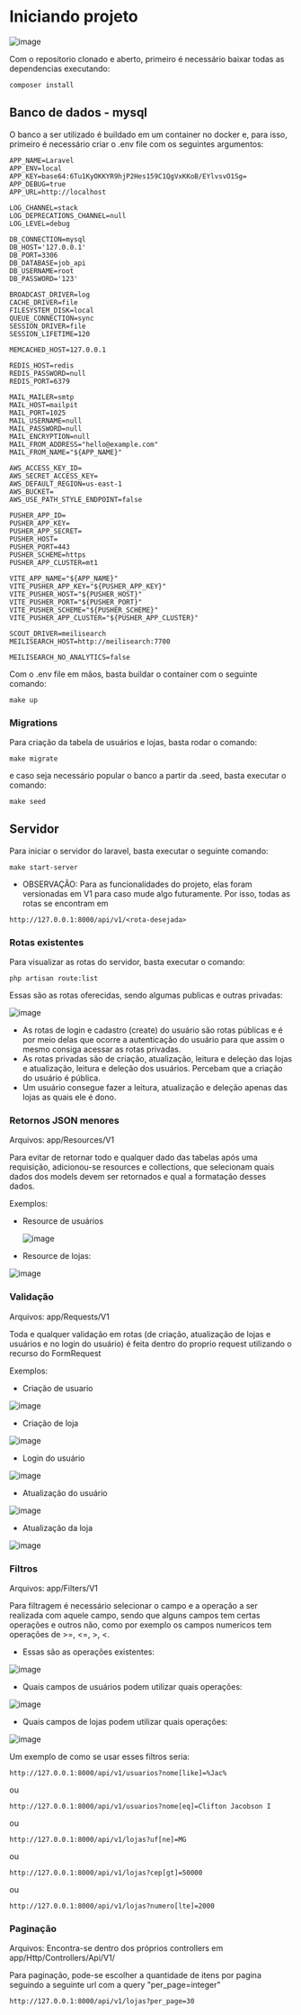 # Iniciando projeto
![image](https://github.com/Ktzani/Job-Application/assets/89881021/16d45ab8-01c2-4108-b56e-66571e84b064)


Com o repositorio clonado e aberto, primeiro é necessário baixar todas as dependencias executando: 
```
composer install
```

## Banco de dados - mysql
O banco a ser utilizado é buildado em um container no docker e, para isso, primeiro é necessário criar o .env file com os seguintes argumentos: 

```
APP_NAME=Laravel
APP_ENV=local
APP_KEY=base64:6Tu1KyOKKYR9hjP2Hes159C1QgVxKKoB/EYlvsvO1Sg=
APP_DEBUG=true
APP_URL=http://localhost

LOG_CHANNEL=stack
LOG_DEPRECATIONS_CHANNEL=null
LOG_LEVEL=debug

DB_CONNECTION=mysql
DB_HOST='127.0.0.1'
DB_PORT=3306
DB_DATABASE=job_api
DB_USERNAME=root
DB_PASSWORD='123'

BROADCAST_DRIVER=log
CACHE_DRIVER=file
FILESYSTEM_DISK=local
QUEUE_CONNECTION=sync
SESSION_DRIVER=file
SESSION_LIFETIME=120

MEMCACHED_HOST=127.0.0.1

REDIS_HOST=redis
REDIS_PASSWORD=null
REDIS_PORT=6379

MAIL_MAILER=smtp
MAIL_HOST=mailpit
MAIL_PORT=1025
MAIL_USERNAME=null
MAIL_PASSWORD=null
MAIL_ENCRYPTION=null
MAIL_FROM_ADDRESS="hello@example.com"
MAIL_FROM_NAME="${APP_NAME}"

AWS_ACCESS_KEY_ID=
AWS_SECRET_ACCESS_KEY=
AWS_DEFAULT_REGION=us-east-1
AWS_BUCKET=
AWS_USE_PATH_STYLE_ENDPOINT=false

PUSHER_APP_ID=
PUSHER_APP_KEY=
PUSHER_APP_SECRET=
PUSHER_HOST=
PUSHER_PORT=443
PUSHER_SCHEME=https
PUSHER_APP_CLUSTER=mt1

VITE_APP_NAME="${APP_NAME}"
VITE_PUSHER_APP_KEY="${PUSHER_APP_KEY}"
VITE_PUSHER_HOST="${PUSHER_HOST}"
VITE_PUSHER_PORT="${PUSHER_PORT}"
VITE_PUSHER_SCHEME="${PUSHER_SCHEME}"
VITE_PUSHER_APP_CLUSTER="${PUSHER_APP_CLUSTER}"

SCOUT_DRIVER=meilisearch
MEILISEARCH_HOST=http://meilisearch:7700

MEILISEARCH_NO_ANALYTICS=false
```

Com o .env file em mãos, basta buildar o container com o seguinte comando: 

```
make up
```

### Migrations
Para criação da tabela de usuários e lojas, basta rodar o comando: 

```
make migrate
```

e caso seja necessário popular o banco a partir da .seed, basta executar o comando:

```
make seed
```

## Servidor 
Para iniciar o servidor do laravel, basta executar o seguinte comando: 

```
make start-server
```

- OBSERVAÇÃO: Para as funcionalidades do projeto, elas foram versionadas em V1 para caso mude algo futuramente. Por isso, todas as rotas se encontram em
```
http://127.0.0.1:8000/api/v1/<rota-desejada>
```

### Rotas existentes
Para visualizar as rotas do servidor, basta executar o comando: 
```
php artisan route:list
```
Essas são as rotas oferecidas, sendo algumas publicas e outras privadas:

![image](https://github.com/Ktzani/Job-Application/assets/89881021/7c77aad1-0107-4dfc-8999-e9a4703e0f54)

- As rotas de login e cadastro (create) do usuário são rotas públicas e é por meio delas que ocorre a autenticação do usuário para que assim o mesmo consiga acessar as rotas privadas.
- As rotas privadas são de criação, atualização, leitura e deleçào das lojas e atualização, leitura e deleção dos usuários. Percebam que a criação do usuário é pública.
- Um usuário consegue fazer a leitura, atualização e deleção apenas das lojas as quais ele é dono.

### Retornos JSON menores
Arquivos: app/Resources/V1

Para evitar de retornar todo e qualquer dado das tabelas após uma requisição, adicionou-se resources e collections, que selecionam quais dados dos models devem ser retornados e qual a formatação desses dados.

Exemplos:

- Resource de usuários
  
  ![image](https://github.com/Ktzani/Job-Application/assets/89881021/bab3504b-d026-4299-8a94-0f047b08d56d)

- Resource de lojas:

![image](https://github.com/Ktzani/Job-Application/assets/89881021/dc86520e-e131-4568-8d07-79d0594b723e)



### Validação
Arquivos: app/Requests/V1

Toda e qualquer validação em rotas (de criação, atualização de lojas e usuários e no login do usuário) é feita dentro do proprio request utilizando o recurso do FormRequest

Exemplos:

- Criação de usuario
  
![image](https://github.com/Ktzani/Job-Application/assets/89881021/9282a00c-db93-4ebc-a2e6-64eec7fd069b)

- Criação de loja
  
![image](https://github.com/Ktzani/Job-Application/assets/89881021/1a36bf19-4dce-4b91-b56d-c292368153bb)

- Login do usuário
  
![image](https://github.com/Ktzani/Job-Application/assets/89881021/1fe8627f-cf62-4f0e-82df-6f263811db6b)

- Atualização do usuário

![image](https://github.com/Ktzani/Job-Application/assets/89881021/765ea599-d3e8-4252-8784-8ed23eaae55d)

- Atualização da loja

![image](https://github.com/Ktzani/Job-Application/assets/89881021/63295b69-2736-4066-8239-d30b484f5db3)


### Filtros
Arquivos: app/Filters/V1

Para filtragem é necessário selecionar o campo e a operação a ser realizada com aquele campo, sendo que alguns campos tem certas operações e outros não, como por exemplo os campos numericos tem operações de >=, <=, >, <. 

- Essas são as operações existentes:
  
![image](https://github.com/Ktzani/Job-Application/assets/89881021/8230ec7b-5b84-4d2d-9aaa-1d0282ff84e6)

- Quais campos de usuários podem utilizar quais operações:
  
![image](https://github.com/Ktzani/Job-Application/assets/89881021/67cf16ae-7dfe-4421-8357-ad5b5c84500d)


- Quais campos de lojas podem utilizar quais operações:
  
![image](https://github.com/Ktzani/Job-Application/assets/89881021/b6e62f21-7587-4ac6-b996-d5d9f0ab0ffe)


Um exemplo de como se usar esses filtros seria: 

```
http://127.0.0.1:8000/api/v1/usuarios?nome[like]=%Jac%
```

ou

```
http://127.0.0.1:8000/api/v1/usuarios?nome[eq]=Clifton Jacobson I
```

ou 

```
http://127.0.0.1:8000/api/v1/lojas?uf[ne]=MG
```
ou

```
http://127.0.0.1:8000/api/v1/lojas?cep[gt]=50000
```
ou

```
http://127.0.0.1:8000/api/v1/lojas?numero[lte]=2000
```

### Paginação
Arquivos: Encontra-se dentro dos próprios controllers em app/Http/Controllers/Api/V1/

Para paginação, pode-se escolher a quantidade de itens por pagina seguindo a seguinte url com a query "per_page=integer"
```
http://127.0.0.1:8000/api/v1/lojas?per_page=30
```






